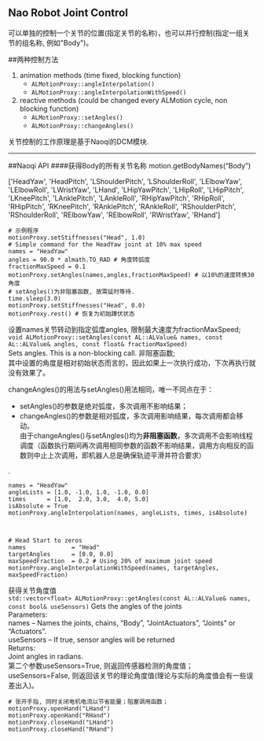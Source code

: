Nao Robot Joint Control
----

可以单独的控制一个关节的位置(指定关节的名称)，也可以并行控制(指定一组关节的组名称, 例如"Body")。

##两种控制方法

1. animation methods (time fixed, blocking function)
	* `ALMotionProxy::angleInterpolation()`
	* `ALMotionProxy::angleInterpolationWithSpeed()`
2. reactive methods (could be changed every ALMotion cycle, non blocking function)
	* `ALMotionProxy::setAngles()`
	* `ALMotionProxy::changeAngles()`

关节控制的工作原理是基于Naoqi的DCM模块.

----

##Naoqi API
####获得Body的所有关节名称
	motion.getBodyNames(“Body”)

	
['HeadYaw', 'HeadPitch', 'LShoulderPitch', 'LShoulderRoll', 'LElbowYaw', 'LElbowRoll', 'LWristYaw', 'LHand', 'LHipYawPitch', 'LHipRoll', 'LHipPitch', 'LKneePitch', 'LAnklePitch', 'LAnkleRoll', 'RHipYawPitch', 'RHipRoll', 'RHipPitch', 'RKneePitch', 'RAnklePitch', 'RAnkleRoll', 'RShoulderPitch', 'RShoulderRoll', 'RElbowYaw', 'RElbowRoll', 'RWristYaw', 'RHand']

	# 示例程序
	motionProxy.setStiffnesses("Head", 1.0)
	# Simple command for the HeadYaw joint at 10% max speed
	names = "HeadYaw"
	angles = 90.0 * almath.TO_RAD # 角度转弧度
	fractionMaxSpeed = 0.1	
	motionProxy.setAngles(names,angles,fractionMaxSpeed) # 以10%的速度转换30角度
	# setAngles()为非阻塞函数, 故需延时等待.
	time.sleep(3.0)
	motionProxy.setStiffnesses("Head", 0.0)
	motionProxy.rest() # 恢复为初始蹲伏状态


设置names关节转动到指定弧度angles, 限制最大速度为fractionMaxSpeed;    
`void ALMotionProxy::setAngles(const AL::ALValue& names, const AL::ALValue& angles, const float& fractionMaxSpeed)`    
Sets angles. This is a non-blocking call. 非阻塞函数;    
其中设置的角度是相对初始状态而言的，因此如果上一次执行成功，下次再执行就没有效果了。

changeAngles()的用法与setAngles()用法相同，唯一不同点在于：    

* setAngles()的参数是绝对弧度，多次调用不影响结果；    
* changeAngles()的参数是相对弧度，多次调用影响结果，每次调用都会移动。    
由于changeAngles()与setAngles()均为**非阻塞函数**，多次调用不会影响线程调度（函数执行期间再次调用相同参数的函数不影响结果，调用方向相反的函数则中止上次调用，即机器人总是确保轨迹平滑并符合要求）

.

	names = "HeadYaw"
	angleLists = [1.0, -1.0, 1.0, -1.0, 0.0]
	times      = [1.0,  2.0, 3.0,  4.0, 5.0]
	isAbsolute = True
	motionProxy.angleInterpolation(names, angleLists, times, isAbsolute)



	# Head Start to zeros
	names             = "Head"
	targetAngles      = [0.0, 0.0]
	maxSpeedFraction  = 0.2 # Using 20% of maximum joint speed
	motionProxy.angleInterpolationWithSpeed(names, targetAngles, maxSpeedFraction)

获得关节角度值    
`std::vector<float> ALMotionProxy::getAngles(const AL::ALValue& names, const bool& useSensors)`
Gets the angles of the joints    
Parameters:       
names – Names the joints, chains, “Body”, “JointActuators”, “Joints” or “Actuators”.    
useSensors – If true, sensor angles will be returned    
Returns:        
Joint angles in radians.    
第二个参数useSensors=True, 则返回传感器检测的角度值；   useSensors=False, 则返回该关节的理论角度值(理论与实际的角度值会有一些误差出入)。   


	# 张开手指, 同时关闭电机电流以节省能量；阻塞调用函数；
	motionProxy.openHand("LHand")
	motionProxy.openHand("RHand")
	motionProxy.closeHand("LHand")
	motionProxy.closeHand("RHand")

	